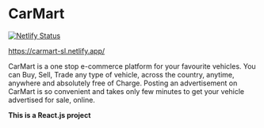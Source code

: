 # CarMart

[![Netlify Status](https://api.netlify.com/api/v1/badges/3d85315d-446f-4e48-bf18-d2b9b379d8dd/deploy-status)](https://app.netlify.com/sites/carmart-sl/deploys)

https://carmart-sl.netlify.app/

CarMart is a one stop e-commerce platform for your favourite vehicles. You can Buy, Sell, Trade any type of vehicle, across the country, anytime, anywhere and absolutely free of Charge. Posting an advertisement on CarMart is so convenient and takes only few minutes to get your vehicle advertised for sale, online.

<b> This is a React.js project </b>
